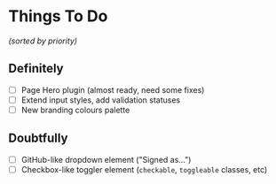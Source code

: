 # Things To Do
*(sorted by priority)*

## Definitely
- [ ] Page Hero plugin (almost ready, need some fixes)
- [ ] Extend input styles, add validation statuses
- [ ] New branding colours palette 

## Doubtfully
- [ ] GitHub-like dropdown element ("Signed as...")
- [ ] Checkbox-like toggler element (`checkable`, `toggleable` classes, etc)
